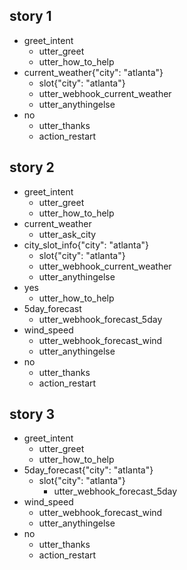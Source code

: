 ## story 1
* greet_intent
  - utter_greet
  - utter_how_to_help
* current_weather{"city": "atlanta"}
  - slot{"city": "atlanta"}
  - utter_webhook_current_weather
  - utter_anythingelse
* no
  - utter_thanks
  - action_restart

## story 2
* greet_intent
  - utter_greet
  - utter_how_to_help
* current_weather
  - utter_ask_city
* city_slot_info{"city": "atlanta"}
  - slot{"city": "atlanta"}
  - utter_webhook_current_weather
  - utter_anythingelse
* yes
  - utter_how_to_help
* 5day_forecast
	- utter_webhook_forecast_5day
* wind_speed
	- utter_webhook_forecast_wind
	- utter_anythingelse
* no
  - utter_thanks
  - action_restart

## story 3
* greet_intent
  - utter_greet
  - utter_how_to_help
* 5day_forecast{"city": "atlanta"}
  - slot{"city": "atlanta"}
	- utter_webhook_forecast_5day
* wind_speed
	- utter_webhook_forecast_wind
	- utter_anythingelse
* no
  - utter_thanks
  - action_restart
